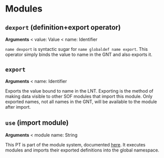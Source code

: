 # Modules

## `dexport` (definition+export operator)

**Arguments** < value: Value < name: Identifier

`name dexport` is syntactic sugar for `name globaldef name export`. This operator simply binds the value to name in the GNT and also exports it.

## `export`

**Arguments** < name: Identifier

Exports the value bound to name in the LNT. Exporting is the method of making data visible to other SOF modules that import this module. Only exported names, not all names in the GNT, will be available to the module after import.

## `use` (import module)

**Arguments** < module name: String

This PT is part of the module system, documented [here](../Module-System.md). It executes modules and imports their exported definitions into the global namespace.
